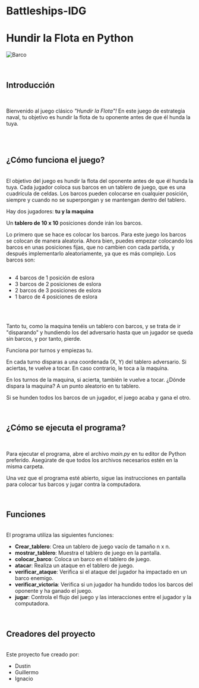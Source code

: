 # Battleships-IDG

# Hundir la Flota en Python


![Barco](https://upload.wikimedia.org/wikipedia/commons/5/5c/New_Jersey_Sails.jpg)

<br>

## **Introducción**
<br>

Bienvenido al juego clásico *"Hundir la Flota"!* En este juego de estrategia naval, tu objetivo es hundir la flota de tu oponente antes de que él hunda la tuya.

<br>
<br>

## **¿Cómo funciona el juego?**
<br>
El objetivo del juego es hundir la flota del oponente antes de que él hunda la tuya. Cada jugador coloca sus barcos en un tablero de juego, que es una cuadrícula de celdas. Los barcos pueden colocarse en cualquier posición, siempre y cuando no se superpongan y se mantengan dentro del tablero.

Hay dos jugadores: **tu y la maquina**

Un **tablero de 10 x 10** posiciones donde irán los barcos.

Lo primero que se hace es colocar los barcos. Para este juego los barcos se colocan de manera aleatoria. Ahora bien, puedes empezar colocando los barcos en unas posiciones fijas, que no cambien con cada partida, y después implementarlo aleatoriamente, ya que es más complejo. Los barcos son:
<br>
<br>

- 4 barcos de 1 posición de eslora
- 3 barcos de 2 posiciones de eslora
- 2 barcos de 3 posiciones de eslora
- 1 barco de 4 posiciones de eslora
<br>
<br>

Tanto tu, como la maquina tenéis un tablero con barcos, y se trata de ir "disparando" y hundiendo los del adversario hasta que un jugador se queda sin barcos, y por tanto, pierde.

Funciona por turnos y empiezas tu.

En cada turno disparas a una coordenada (X, Y) del tablero adversario. Si aciertas, te vuelve a tocar. En caso contrario, le toca a la maquina.

En los turnos de la maquina, si acierta, también le vuelve a tocar. ¿Dónde dispara la maquina? A un punto aleatorio en tu tablero.

Si se hunden todos los barcos de un jugador, el juego acaba y gana el otro.

<br>

## **¿Cómo se ejecuta el programa?**
<br>

Para ejecutar el programa, abre el archivo *main.py* en tu editor de Python preferido. Asegúrate de que todos los archivos necesarios estén en la misma carpeta.

Una vez que el programa esté abierto, sigue las instrucciones en pantalla para colocar tus barcos y jugar contra la computadora.

<br>


## **Funciones**
<br>
El programa utiliza las siguientes funciones:

<br>

- **Crear_tablero**: Crea un tablero de juego vacío de tamaño n x n.
- **mostrar_tablero**: Muestra el tablero de juego en la pantalla.
- **colocar_barco**: Coloca un barco en el tablero de juego.
- **atacar**: Realiza un ataque en el tablero de juego.
- **verificar_ataque**: Verifica si el ataque del jugador ha impactado en un barco enemigo.
- **verificar_victoria**: Verifica si un jugador ha hundido todos los barcos del oponente y ha ganado el juego.
- **jugar**: Controla el flujo del juego y las interacciones entre el jugador y la computadora.

<br>

## **Creadores del proyecto**
<br>
Este proyecto fue creado por: 

<br>

- Dustin
- Guillermo
- Ignacio
  














